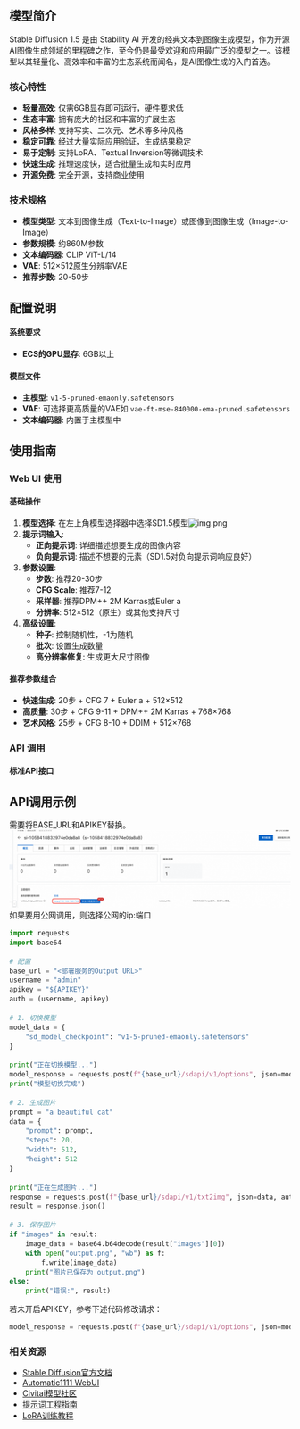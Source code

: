 ## 模型简介

Stable Diffusion 1.5 是由 Stability AI 开发的经典文本到图像生成模型，作为开源AI图像生成领域的里程碑之作，至今仍是最受欢迎和应用最广泛的模型之一。该模型以其轻量化、高效率和丰富的生态系统而闻名，是AI图像生成的入门首选。

### 核心特性
- **轻量高效**: 仅需6GB显存即可运行，硬件要求低
- **生态丰富**: 拥有庞大的社区和丰富的扩展生态
- **风格多样**: 支持写实、二次元、艺术等多种风格
- **稳定可靠**: 经过大量实际应用验证，生成结果稳定
- **易于定制**: 支持LoRA、Textual Inversion等微调技术
- **快速生成**: 推理速度快，适合批量生成和实时应用
- **开源免费**: 完全开源，支持商业使用

### 技术规格
- **模型类型**: 文本到图像生成（Text-to-Image）或图像到图像生成（Image-to-Image）
- **参数规模**: 约860M参数
- **文本编码器**: CLIP ViT-L/14
- **VAE**: 512×512原生分辨率VAE
- **推荐步数**: 20-50步


## 配置说明

#### 系统要求
- **ECS的GPU显存**: 6GB以上


#### 模型文件
- **主模型**: `v1-5-pruned-emaonly.safetensors`
- **VAE**: 可选择更高质量的VAE如 `vae-ft-mse-840000-ema-pruned.safetensors`
- **文本编码器**: 内置于主模型中


## 使用指南

### Web UI 使用

#### 基础操作
1. **模型选择**: 在左上角模型选择器中选择SD1.5模型![img.png](img.png)
2. **提示词输入**:
    - **正向提示词**: 详细描述想要生成的图像内容
    - **负向提示词**: 描述不想要的元素（SD1.5对负向提示词响应良好）
3. **参数设置**:
    - **步数**: 推荐20-30步
    - **CFG Scale**: 推荐7-12
    - **采样器**: 推荐DPM++ 2M Karras或Euler a
    - **分辨率**: 512×512（原生）或其他支持尺寸
4. **高级设置**:
    - **种子**: 控制随机性，-1为随机
    - **批次**: 设置生成数量
    - **高分辨率修复**: 生成更大尺寸图像

#### 推荐参数组合
- **快速生成**: 20步 + CFG 7 + Euler a + 512×512
- **高质量**: 30步 + CFG 9-11 + DPM++ 2M Karras + 768×768
- **艺术风格**: 25步 + CFG 8-10 + DDIM + 512×768

### API 调用

#### 标准API接口
## API调用示例
需要将BASE_URL和APIKEY替换。![img_1.png](img_1.png)
如果要用公网调用，则选择公网的ip:端口

```python
import requests
import base64

# 配置
base_url = "<部署服务的Output URL>"
username = "admin"
apikey = "${APIKEY}"
auth = (username, apikey)

# 1. 切换模型
model_data = {
    "sd_model_checkpoint": "v1-5-pruned-emaonly.safetensors"
}

print("正在切换模型...")
model_response = requests.post(f"{base_url}/sdapi/v1/options", json=model_data, auth=auth)
print("模型切换完成")

# 2. 生成图片
prompt = "a beautiful cat"
data = {
    "prompt": prompt,
    "steps": 20,
    "width": 512,
    "height": 512
}

print("正在生成图片...")
response = requests.post(f"{base_url}/sdapi/v1/txt2img", json=data, auth=auth)
result = response.json()

# 3. 保存图片
if "images" in result:
    image_data = base64.b64decode(result["images"][0])
    with open("output.png", "wb") as f:
        f.write(image_data)
    print("图片已保存为 output.png")
else:
    print("错误:", result)

```
若未开启APIKEY，参考下述代码修改请求：
```python
model_response = requests.post(f"{base_url}/sdapi/v1/options", json=model_data)

```


### 相关资源

- [Stable Diffusion官方文档](https://stability.ai/stable-diffusion)
- [Automatic1111 WebUI](https://github.com/AUTOMATIC1111/stable-diffusion-webui)
- [Civitai模型社区](https://civitai.com/)
- [提示词工程指南](https://prompthero.com/stable-diffusion-prompts)
- [LoRA训练教程](https://github.com/cloneofsimo/lora)
